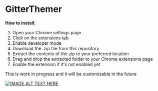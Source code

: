 # GitterThemer

**How to install:**

 1. Open your Chrome settings page
 2. Click on the extensions tab
 3. Enable developer mode
 4. Download the .zip file from this repository
 5. Extract the contents of the zip to your preferred location
 5. Drag and drop the extracted folder to your Chrome extensions page
 6. Enable the extension if it's not enabled yet

This is work in progress and it will be customizable in the future


[![IMAGE ALT TEXT HERE](http://andrew.pyrah.net/wp-content/uploads/buy-me-a-coffee.png)](https://paypal.me/svanArkens)
